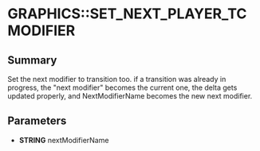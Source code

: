 # GRAPHICS::SET_NEXT_PLAYER_TCMODIFIER

## Summary
Set the next modifier to transition too. if a transition was already in progress, the "next modifier" becomes the current one, the delta gets updated properly, and NextModifierName becomes the new next modifier.

## Parameters
* **STRING** nextModifierName